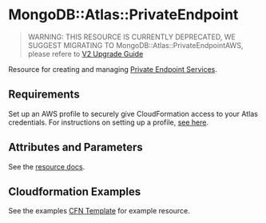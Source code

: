 # MongoDB::Atlas::PrivateEndpoint

> WARNING: THIS RESOURCE IS CURRENTLY DEPRECATED, WE SUGGEST MIGRATING TO MongoDB::Atlas::PrivateEndpointAWS, please refere to [V2 Upgrade Guide](../private-endpoint-aws/upgradeguidev2/V2-UpgradeGuide.md)

Resource for creating and managing [Private Endpoint Services](https://www.mongodb.com/docs/atlas/reference/api-resources-spec/#tag/Private-Endpoint-Services).

## Requirements

Set up an AWS profile to securely give CloudFormation access to your Atlas credentials.
For instructions on setting up a profile, [see here](/README.md#mongodb-atlas-api-keys-credential-management).

## Attributes and Parameters

See the [resource docs](docs/README.md).

## Cloudformation Examples

See the examples [CFN Template](/examples/private-endpoint/privateEndpoint.json) for example resource.
